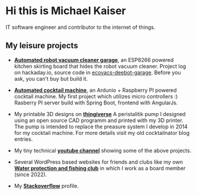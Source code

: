 # Hi this is **Mi**chael **Ka**iser

IT software engineer and contributor to the internet of things.

## My leisure projects
- **[Automated robot vacuum cleaner garage](https://hackaday.io/project/178993-space-saving-robot-vacuum-cleaner-garage)**, an ESP8266 powered kitchen skirting board that hides the robot vacuum cleaner. Project log on hackaday.io, source code in [ecovacs-deebot-garage](https://github.com/mika2de/ecovacs-deebot-garage). Before you ask, you can't buy but build it. 

- **[Automated cocktail machine](https://cocktailnator.de)**, an Ardunio + Raspberry PI powered cocktail machine. My first project which utilizes micro controllers :) Rasberry PI server build with Spring Boot, frontend with AngularJs.

- My printable 3D designs on **[thingiverse](https://www.thingiverse.com/mika2de/designs)** A peristalitik pump I designed using an open source CAD programm and printed with my 3D printer. The pump is intended to replace the preasure system I develop in 2014 for my cocktail machine. For more details visit my old cocktailnator blog entries.

- My tiny technical **[youtube channel](youtube.com/@mkai2305)** showing some of the above projects. 

- Several WordPress based websites for friends and clubs like my own **[Water protection and fishing club](https://gav-reinheim.de)** in which I work as a board member (since 2022).

- My **[Stackoverflow](https://stackoverflow.com/users/4482535/mika)** profile. 
